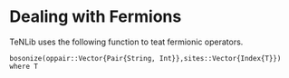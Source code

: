 # Dealing with Fermions

TeNLib uses the following function to teat fermionic operators.

```@docs
bosonize(oppair::Vector{Pair{String, Int}},sites::Vector{Index{T}}) where T
```